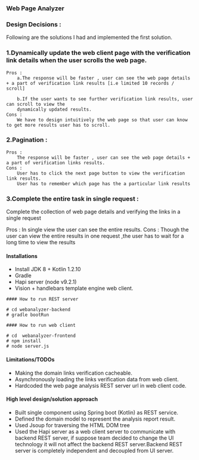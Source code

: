 ### Web Page Analyzer

### Design Decisions :

Following are the solutions I had  and implemented the first solution.

### 1.Dynamically update the web client page with the verification link details when the user scrolls the web page.

	Pros :
		a.The response will be faster , user can see the web page details + a part of verification link results [i.e limited 10 records / scroll]
		
		b.If the user wants to see further verification link results, user can scroll to view the 
		dynamically updated results.
	Cons :
		We have to design intuitively the web page so that user can know to get more results user has to scroll.


### 2.Pagination :

	Pros :
		The response will be faster , user can see the web page details + a part of verification links results.
	Cons :
		User has to click the next page button to view the verification link results.
		User has to remember which page has the a particular link results
		
### 3.Complete the entire task in single request :
Complete the collection of web page details and verifying the links in a single request

Pros :
	In single view the user can see the entire results.
Cons :
	Though the user can view the entire results in one request ,the user has to wait for a long time to view the results

#### Installations

* Install JDK 8 + Kotlin 1.2.10
* Gradle
* Hapi server (node v9.2.1)
* Vision + handlebars template engine web client.

```
#### How to run REST server

# cd webanalyzer-backend
# gradle bootRun

#### How to run web client

# cd  webanalyzer-frontend
# npm install
# node server.js
```



#### Limitations/TODOs
* Making the domain links verification cacheable.
* Asynchronously loading the links verification data from web client.
* Hardcoded the web page analysis REST server url in web client code.

#### High level design/solution approach
* Built single component using Spring boot (Kotlin) as REST service.
* Defined the domain model to represent the analysis report result.
* Used Jsoup for traversing the HTML DOM tree
* Used the Hapi server as a web client server to communicate with backend REST server, if suppose team decided to change the UI technology it will not affect the backend REST server.Backend REST server is completely independent and decoupled from UI server.







